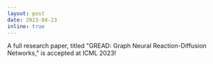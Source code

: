 ```yaml
---
layout: post
date: 2023-04-23
inline: true
---
```


A full research paper, titled "GREAD: Graph Neural Reaction-Diffusion Networks," is accepted at ICML 2023!
